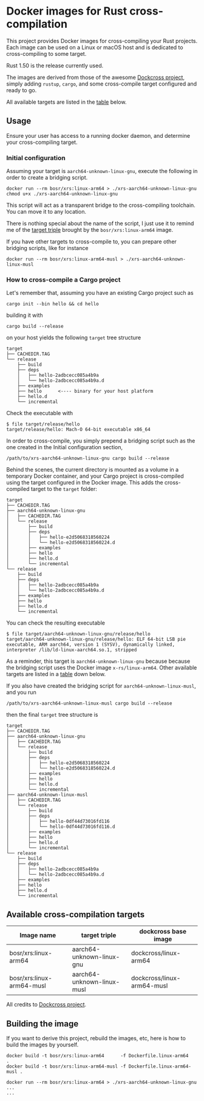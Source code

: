 # Docker images for Rust cross-compilation

This project provides Docker images for cross-compiling your Rust projects.
Each image can be used on a Linux or macOS host and is dedicated to
cross-compiling to some target.

Rust 1.50 is the release currently used.

The images are derived from those of the awesome [Dockcross
project](https://github.com/dockcross/dockcross), simply adding `rustup`,
`cargo`, and some cross-compile target configured and ready to go.

All available targets are listed in the [table](#targets-table) below.


## Usage

Ensure your user has access to a running docker daemon, and determine your
cross-compiling target.


### Initial configuration

Assuming your target is `aarch64-unknown-linux-gnu`, execute the following in
order to create a bridging script.

    docker run --rm bosr/xrs:linux-arm64 > ./xrs-aarch64-unknown-linux-gnu
    chmod u+x ./xrs-aarch64-unknown-linux-gnu

This script will act as a transparent bridge to the cross-compiling toolchain.
You can move it to any location.

There is nothing special about the name of the script, I just use it to remind
me of the [target
triple](https://doc.rust-lang.org/nightly/rustc/platform-support.html) brought
by the `bosr/xrs:linux-arm64` image.

If you have other targets to cross-compile to, you can prepare other bridging
scripts, like for instance

    docker run --rm bosr/xrs:linux-arm64-musl > ./xrs-aarch64-unknown-linux-musl


### How to cross-compile a Cargo project

Let's remember that, assuming you have an existing Cargo project such as

    cargo init --bin hello && cd hello

building it with

    cargo build --release

on your host yields the following `target` tree structure

    target
    ├── CACHEDIR.TAG
    └── release
        ├── build
        ├── deps
        │   ├── hello-2adbcecc085a4b9a
        │   └── hello-2adbcecc085a4b9a.d
        ├── examples
        ├── hello      <---- binary for your host platform
        ├── hello.d
        └── incremental

Check the executable with

    $ file target/release/hello
    target/release/hello: Mach-O 64-bit executable x86_64

In order to cross-compile, you simply prepend a bridging script such as the one
created in the Initial configuration section,

    /path/to/xrs-aarch64-unknown-linux-gnu cargo build --release

Behind the scenes, the current directory is mounted as a volume in a temporary
Docker container, and your Cargo project is cross-compiled using the target
configured in the Docker image. This adds the cross-compiled target to the
`target` folder:

    target
    ├── CACHEDIR.TAG
    ├── aarch64-unknown-linux-gnu
    │   ├── CACHEDIR.TAG
    │   └── release
    │       ├── build
    │       ├── deps
    │       │   ├── hello-e2d5068318560224
    │       │   └── hello-e2d5068318560224.d
    │       ├── examples
    │       ├── hello
    │       ├── hello.d
    │       └── incremental
    └── release
        ├── build
        ├── deps
        │   ├── hello-2adbcecc085a4b9a
        │   └── hello-2adbcecc085a4b9a.d
        ├── examples
        ├── hello
        ├── hello.d
        └── incremental

You can check the resulting executable

    $ file target/aarch64-unknown-linux-gnu/release/hello
    target/aarch64-unknown-linux-gnu/release/hello: ELF 64-bit LSB pie executable, ARM aarch64, version 1 (SYSV), dynamically linked, interpreter /lib/ld-linux-aarch64.so.1, stripped

As a reminder, this target is `aarch64-unknown-linux-gnu` because because the
bridging script uses the Docker image `x-rs/linux-arm64`. Other available
targets are listed in a [table](#targets-table) down below.


If you also have created the bridging script for `aarch64-unknown-linux-musl`,
and you run

    /path/to/xrs-aarch64-unknown-linux-musl cargo build --release

then the final `target` tree structure is

    target
    ├── CACHEDIR.TAG
    ├── aarch64-unknown-linux-gnu
    │   ├── CACHEDIR.TAG
    │   └── release
    │       ├── build
    │       ├── deps
    │       │   ├── hello-e2d5068318560224
    │       │   └── hello-e2d5068318560224.d
    │       ├── examples
    │       ├── hello
    │       ├── hello.d
    │       └── incremental
    ├── aarch64-unknown-linux-musl
    │   ├── CACHEDIR.TAG
    │   └── release
    │       ├── build
    │       ├── deps
    │       │   ├── hello-0df44d73016fd116
    │       │   └── hello-0df44d73016fd116.d
    │       ├── examples
    │       ├── hello
    │       ├── hello.d
    │       └── incremental
    └── release
        ├── build
        ├── deps
        │   ├── hello-2adbcecc085a4b9a
        │   └── hello-2adbcecc085a4b9a.d
        ├── examples
        ├── hello
        ├── hello.d
        └── incremental



## <a name="targets-table"></a>Available cross-compilation targets


| Image name                | target triple              | dockcross base image       |
| ---                       | ---                        | ---                        |
| bosr/xrs:linux-arm64      | aarch64-unknown-linux-gnu  | dockcross/linux-arm64      |
| bosr/xrs:linux-arm64-musl | aarch64-unknown-linux-musl | dockcross/linux-arm64-musl |

All credits to [Dockcross project](https://github.com/dockcross/dockcross).


## Building the image

If you want to derive this project, rebuild the images, etc, here is how to
build the images by yourself.

    docker build -t bosr/xrs:linux-arm64      -f Dockerfile.linux-arm64      .
    docker build -t bosr/xrs:linux-arm64-musl -f Dockerfile.linux-arm64-musl .

    docker run --rm bosr/xrs:linux-arm64 > ./xrs-aarch64-unknown-linux-gnu
    ...
    ...

